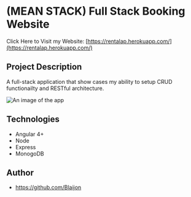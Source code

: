 ﻿# (MEAN STACK) Full Stack Booking Website

Click Here to Visit my Website: [https://rentalap.herokuapp.com/](https://rentalap.herokuapp.com/)

## Project Description

A full-stack application that show cases my ability to setup CRUD functionailty and RESTful architecture.  

![An image of the app](http://blaijonheads.com/images/macbook.jpg)

## Technologies
* Angular 4+
* Node
* Express
* MonogoDB
## Author
* https://github.com/Blaijon

